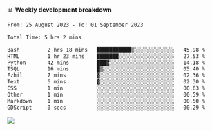 📊 **Weekly development breakdown**
<!--START_SECTION:waka-->

```txt
From: 25 August 2023 - To: 01 September 2023

Total Time: 5 hrs 2 mins

Bash         2 hrs 18 mins   ███████████▒░░░░░░░░░░░░░   45.98 %
HTML         1 hr 23 mins    ███████░░░░░░░░░░░░░░░░░░   27.53 %
Python       42 mins         ███▓░░░░░░░░░░░░░░░░░░░░░   14.18 %
TSQL         16 mins         █▒░░░░░░░░░░░░░░░░░░░░░░░   05.40 %
Ezhil        7 mins          ▓░░░░░░░░░░░░░░░░░░░░░░░░   02.36 %
Text         6 mins          ▓░░░░░░░░░░░░░░░░░░░░░░░░   02.30 %
CSS          1 min           ░░░░░░░░░░░░░░░░░░░░░░░░░   00.63 %
Other        1 min           ░░░░░░░░░░░░░░░░░░░░░░░░░   00.59 %
Markdown     1 min           ░░░░░░░░░░░░░░░░░░░░░░░░░   00.50 %
GDScript     0 secs          ░░░░░░░░░░░░░░░░░░░░░░░░░   00.29 %
```

<!--END_SECTION:waka-->
![](https://komarev.com/ghpvc/?username=callanwu)
